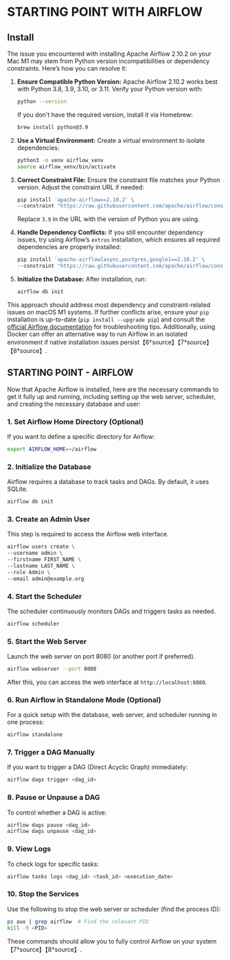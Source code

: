 # STARTING POINT WITH AIRFLOW

## Install

The issue you encountered with installing Apache Airflow 2.10.2 on your Mac M1
may stem from Python version incompatibilities or dependency constraints.
Here’s how you can resolve it:

1. **Ensure Compatible Python Version:** Apache Airflow 2.10.2 works best with
   Python 3.8, 3.9, 3.10, or 3.11. Verify your Python version with:

   ```bash
   python --version
   ```

   If you don't have the required version, install it via Homebrew:

   ```bash
   brew install python@3.9
   ```

2. **Use a Virtual Environment:** Create a virtual environment to isolate dependencies:

   ```bash
   python3 -m venv airflow_venv
   source airflow_venv/bin/activate
   ```

3. **Correct Constraint File:** Ensure the constraint file matches your Python
   version. Adjust the constraint URL if needed:

   ```bash
   pip install 'apache-airflow==2.10.2' \
   --constraint "https://raw.githubusercontent.com/apache/airflow/constraints-2.10.2/constraints-3.9.txt"
   ```

   Replace `3.9` in the URL with the version of Python you are using.

4. **Handle Dependency Conflicts:** If you still encounter dependency issues,
   try using Airflow’s `extras` installation, which ensures all required
   dependencies are properly installed:

   ```bash
   pip install 'apache-airflow[async,postgres,google]==2.10.2' \
   --constraint "https://raw.githubusercontent.com/apache/airflow/constraints-2.10.2/constraints-3.9.txt"
   ```

5. **Initialize the Database:** After installation, run:
   ```bash
   airflow db init
   ```

This approach should address most dependency and constraint-related issues on
macOS M1 systems. If further conflicts arise, ensure your `pip` installation is
up-to-date (`pip install --upgrade pip`) and consult the [official Airflow
documentation](https://airflow.apache.org) for troubleshooting tips.
Additionally, using Docker can offer an alternative way to run Airflow in an
isolated environment if native installation issues
persist【6†source】【7†source】【8†source】.

## STARTING POINT - AIRFLOW

Now that Apache Airflow is installed, here are the necessary commands to get it
fully up and running, including setting up the web server, scheduler, and
creating the necessary database and user:

### 1. **Set Airflow Home Directory (Optional)**

If you want to define a specific directory for Airflow:

```bash
export AIRFLOW_HOME=~/airflow
```

### 2. **Initialize the Database**

Airflow requires a database to track tasks and DAGs. By default, it uses SQLite.

```bash
airflow db init
```

### 3. **Create an Admin User**

This step is required to access the Airflow web interface.

```bash
airflow users create \
--username admin \
--firstname FIRST_NAME \
--lastname LAST_NAME \
--role Admin \
--email admin@example.org
```

### 4. **Start the Scheduler**

The scheduler continuously monitors DAGs and triggers tasks as needed.

```bash
airflow scheduler
```

### 5. **Start the Web Server**

Launch the web server on port 8080 (or another port if preferred).

```bash
airflow webserver --port 8080
```

After this, you can access the web interface at `http://localhost:8080`.

### 6. **Run Airflow in Standalone Mode (Optional)**

For a quick setup with the database, web server, and scheduler running in one process:

```bash
airflow standalone
```

### 7. **Trigger a DAG Manually**

If you want to trigger a DAG (Direct Acyclic Graph) immediately:

```bash
airflow dags trigger <dag_id>
```

### 8. **Pause or Unpause a DAG**

To control whether a DAG is active:

```bash
airflow dags pause <dag_id>
airflow dags unpause <dag_id>
```

### 9. **View Logs**

To check logs for specific tasks:

```bash
airflow tasks logs <dag_id> <task_id> <execution_date>
```

### 10. **Stop the Services**

Use the following to stop the web server or scheduler (find the process ID):

```bash
ps aux | grep airflow  # Find the relevant PID
kill -9 <PID>
```

These commands should allow you to fully control Airflow on your system【7†source】【8†source】.
